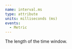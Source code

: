 ```yaml
---
name: interval.ms
type: attribute
units: milliseconds (ms)
events:
  - Metric
---
```


The length of the time window.